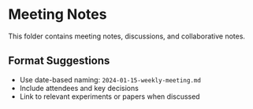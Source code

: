 # Meeting Notes

This folder contains meeting notes, discussions, and collaborative notes.

## Format Suggestions

- Use date-based naming: `2024-01-15-weekly-meeting.md`
- Include attendees and key decisions
- Link to relevant experiments or papers when discussed
```
